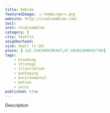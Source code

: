 ```yaml
---
title: Emblem
featuredImage: ./-hamburgers.png
website: http://studioemblem.com/
twit: 
inst: studioemblem
category: E
city: Seattle
neighborhood:
size: Small (1-10)
place: [-122.3343909596447,47.602023600267785]
tags:
    - branding
    - strategy
    - illustration
    - packaging
    - environmental
    - motion
    - ux/ui
published: true
---
```


Description
